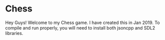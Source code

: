 # Chess
Hey Guys! Welcome to my Chess game. I have created this in Jan 2019. To compile and run properly,
you will need to install both jsoncpp and SDL2 libraries.
